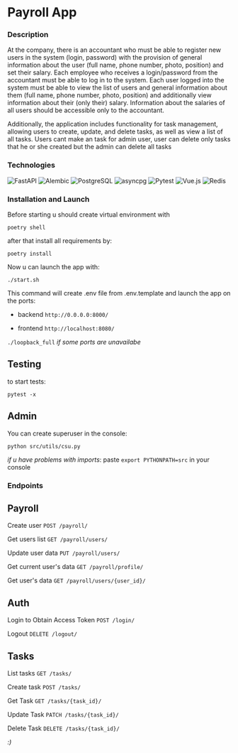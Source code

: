 # Payroll App

### Description

At the company, there is an accountant who must be able to register new users in the system (login, password) with the provision of general information about the user (full name, phone number, photo, position) and set their salary. Each employee who receives a login/password from the accountant must be able to log in to the system. Each user logged into the system must be able to view the list of users and general information about them (full name, phone number, photo, position) and additionally view information about their (only their) salary. Information about the salaries of all users should be accessible only to the accountant.

Additionally, the application includes functionality for task management, allowing users to create, update, and delete tasks, as well as view a list of all tasks. Users cant make an task for admin user, user can delete only tasks that he or she created  but the admin can delete all tasks

### Technologies

![FastAPI](https://img.shields.io/badge/FastAPI-005571?style=flat&logo=fastapi&logoColor=white)
![Alembic](https://img.shields.io/badge/Alembic-4B4B4B?style=flat&logo=python&logoColor=white)
![PostgreSQL](https://img.shields.io/badge/PostgreSQL-336791?style=flat&logo=postgresql&logoColor=white)
![asyncpg](https://img.shields.io/badge/asyncpg-3B2B2B?style=flat&logo=python&logoColor=white)
![Pytest](https://img.shields.io/badge/Pytest-DAA520?style=flat&logo=pytest&logoColor=white)
![Vue.js](https://img.shields.io/badge/Vue.js-42b883?style=flat&logo=vue.js&logoColor=white)
![Redis](https://img.shields.io/badge/Redis-DC382D?style=flat&logo=redis&logoColor=white)

### Installation and Launch

Before starting u should create virtual environment with 
```
poetry shell
```

after that install all requirements by: 
```
poetry install
```

Now u can launch the app with:
```
./start.sh
```

This command will create .env file from .env.template and launch the app on the ports:
- backend
```http://0.0.0.0:8000/```

- frontend
```http://localhost:8080/```


```./loopback_full``` *if some ports are unavailabe*

## Testing
to start tests:
```
pytest -x
```

## Admin

You can create superuser in the console:
```
python src/utils/csu.py
```

*if u have problems with imports*:
paste ```export PYTHONPATH=src``` in your console

### Endpoints
## Payroll
Create user
```POST /payroll/```

Get users list
```GET /payroll/users/```

Update user data
```PUT /payroll/users/```

Get current user's data
```GET /payroll/profile/```

Get user's data
```GET /payroll/users/{user_id}/```

## Auth
Login to Obtain Access Token
```POST /login/```

Logout
```DELETE /logout/```

## Tasks
List tasks
```GET /tasks/```

Create task
```POST /tasks/```


Get Task
```GET /tasks/{task_id}/```


Update Task
```PATCH /tasks/{task_id}/```


Delete Task
```DELETE /tasks/{task_id}/```

*:)*
